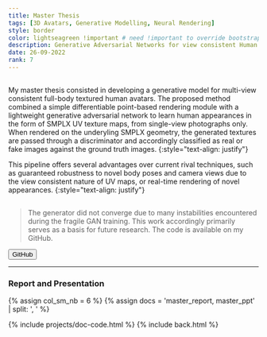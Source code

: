 ```yaml
---
title: Master Thesis
tags: [3D Avatars, Generative Modelling, Neural Rendering]
style: border
color: lightseagreen !important # need !important to override bootstrap class
description: Generative Adversarial Networks for view consistent Human Appearance Modelling
date: 26-09-2022
rank: 7
---
```


<hr style='visibility:hidden'>
My master thesis consisted in developing a generative model for multi-view consistent full-body textured human avatars. The proposed method combined a simple differentiable point-based rendering module with a lightweight generative adversarial network to learn human appearances in the form of SMPLX UV texture maps, from single-view photographs only. When rendered on the underyling SMPLX geometry, the generated textures are passed through a discriminator and accordingly classified as real or fake images against the ground truth images.
{:style="text-align: justify"}

This pipeline offers several advantages over current rival techniques, such as guaranteed robustness to novel body poses and camera views due to the view consistent nature of UV maps, or real-time rendering of novel appearances.
{:style="text-align: justify"}
<hr style='visibility:hidden'>

> The generator did not converge due to many instabilities encountered during the fragile GAN training. This work accordingly primarily serves as a basis for future research. The code is available on my GitHub.

<button type="button" class="btn btn-outline-primary" onclick="window.open('https://github.com/maximeraafat/3DiGAN', '_blank'); return false"><span class="fab fa-github"></span> GitHub</button>

<hr style='height:{{site.height}}'>

### **Report and Presentation**

{% assign col_sm_nb = 6 %}
{% assign docs = 'master_report, master_ppt' | split: ', ' %}

{% include projects/doc-code.html %}
{% include back.html %}